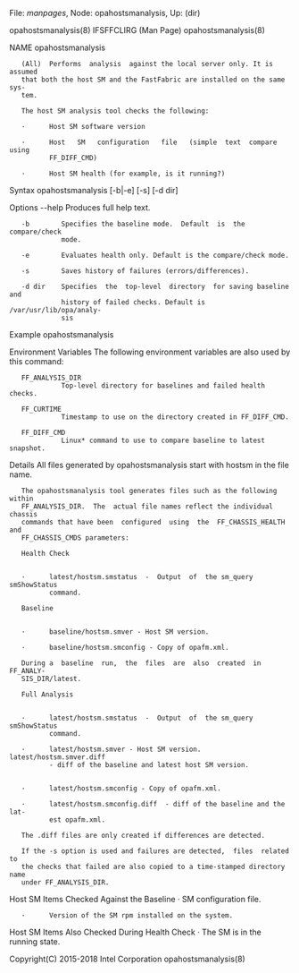 File: *manpages*,  Node: opahostsmanalysis,  Up: (dir)


opahostsmanalysis(8)         IFSFFCLIRG (Man Page)        opahostsmanalysis(8)



NAME
       opahostsmanalysis



       (All)  Performs  analysis  against the local server only. It is assumed
       that both the host SM and the FastFabric are installed on the same sys‐
       tem.

       The host SM analysis tool checks the following:

       ·      Host SM software version

       ·      Host   SM   configuration   file   (simple  text  compare  using
              FF_DIFF_CMD)

       ·      Host SM health (for example, is it running?)

Syntax
       opahostsmanalysis [-b|-e] [-s] [-d dir]

Options
       --help    Produces full help text.

       -b        Specifies the baseline mode.  Default  is  the  compare/check
                 mode.

       -e        Evaluates health only. Default is the compare/check mode.

       -s        Saves history of failures (errors/differences).

       -d dir    Specifies  the  top-level  directory  for saving baseline and
                 history of failed checks. Default is  /var/usr/lib/opa/analy‐
                 sis

Example
       opahostsmanalysis

Environment Variables
       The following environment variables are also used by this command:

       FF_ANALYSIS_DIR
                 Top-level directory for baselines and failed health checks.

       FF_CURTIME
                 Timestamp to use on the directory created in FF_DIFF_CMD.

       FF_DIFF_CMD
                 Linux* command to use to compare baseline to latest snapshot.

Details
       All  files generated by opahostsmanalysis start with hostsm in the file
       name.

       The opahostsmanalysis tool generates files such as the following within
       FF_ANALYSIS_DIR.  The  actual file names reflect the individual chassis
       commands that have been  configured  using  the  FF_CHASSIS_HEALTH  and
       FF_CHASSIS_CMDS parameters:

       Health Check


       ·      latest/hostsm.smstatus  -  Output  of  the sm_query smShowStatus
              command.

       Baseline


       ·      baseline/hostsm.smver - Host SM version.

       ·      baseline/hostsm.smconfig - Copy of opafm.xml.

       During a  baseline  run,  the  files  are  also  created  in  FF_ANALY‐
       SIS_DIR/latest.

       Full Analysis


       ·      latest/hostsm.smstatus  -  Output  of  the sm_query smShowStatus
              command.

       ·      latest/hostsm.smver - Host SM version.  latest/hostsm.smver.diff
              - diff of the baseline and latest host SM version.


       ·      latest/hostsm.smconfig - Copy of opafm.xml.

       ·      latest/hostsm.smconfig.diff  - diff of the baseline and the lat‐
              est opafm.xml.

       The .diff files are only created if differences are detected.

       If the -s option is used and failures are detected,  files  related  to
       the checks that failed are also copied to a time-stamped directory name
       under FF_ANALYSIS_DIR.

Host SM Items Checked Against the Baseline
       ·      SM configuration file.

       ·      Version of the SM rpm installed on the system.

Host SM Items Also Checked During Health Check
       ·      The SM is in the running state.



Copyright(C) 2015-2018         Intel Corporation          opahostsmanalysis(8)
